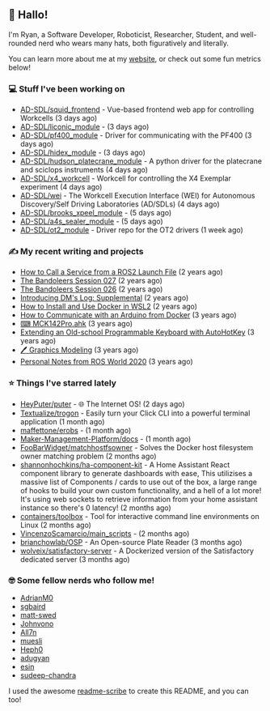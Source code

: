 ## 👋 Hallo!

I'm Ryan, a Software Developer, Roboticist, Researcher, Student, and well-rounded nerd who wears many hats, both figuratively and literally.

You can learn more about me at my [website](https://ryandlewis.dev), or check out some fun metrics below!

### 💻 Stuff I've been working on

- [AD-SDL/squid_frontend](https://github.com/AD-SDL/squid_frontend) - Vue-based frontend web app for controlling Workcells (3 days ago)
- [AD-SDL/liconic_module](https://github.com/AD-SDL/liconic_module) -  (3 days ago)
- [AD-SDL/pf400_module](https://github.com/AD-SDL/pf400_module) - Driver for communicating with the PF400  (3 days ago)
- [AD-SDL/hidex_module](https://github.com/AD-SDL/hidex_module) -  (3 days ago)
- [AD-SDL/hudson_platecrane_module](https://github.com/AD-SDL/hudson_platecrane_module) - A python driver for the platecrane and sciclops instruments (4 days ago)
- [AD-SDL/x4_workcell](https://github.com/AD-SDL/x4_workcell) - Workcell for controlling the X4 Exemplar experiment (4 days ago)
- [AD-SDL/wei](https://github.com/AD-SDL/wei) - The Workcell Execution Interface (WEI) for Autonomous Discovery/Self Driving Laboratories (AD/SDLs) (4 days ago)
- [AD-SDL/brooks_xpeel_module](https://github.com/AD-SDL/brooks_xpeel_module) -  (5 days ago)
- [AD-SDL/a4s_sealer_module](https://github.com/AD-SDL/a4s_sealer_module) -  (5 days ago)
- [AD-SDL/ot2_module](https://github.com/AD-SDL/ot2_module) - Driver repo for the OT2 drivers  (1 week ago)

### ✍ My recent writing and projects

- [How to Call a Service from a ROS2 Launch File](https://ryandlewis.dev/posts/callserviceinros2launch/) (2 years ago)
- [The Bandoleers Session 027](https://ryandlewis.dev/posts/ttrpg/thebandoleers027/) (2 years ago)
- [The Bandoleers Session 026](https://ryandlewis.dev/posts/ttrpg/thebandoleers026/) (2 years ago)
- [Introducing DM&#39;s Log: Supplemental](https://ryandlewis.dev/posts/ttrpg/introducingdmslog/) (2 years ago)
- [How to Install and Use Docker in WSL2](https://ryandlewis.dev/posts/howtowsldocker/) (2 years ago)
- [How to Communicate with an Arduino from Docker](https://ryandlewis.dev/posts/howtoarduinodocker/) (3 years ago)
- [⌨ MCK142Pro.ahk](https://ryandlewis.dev/projects/mck142pro/) (3 years ago)
- [Extending an Old-school Programmable Keyboard with AutoHotKey](https://ryandlewis.dev/posts/mck142pro/) (3 years ago)
- [🖊 Graphics Modeling](https://ryandlewis.dev/projects/graphics/) (3 years ago)
- [Personal Notes from ROS World 2020](https://ryandlewis.dev/posts/rosworld2020/) (3 years ago)

### ⭐ Things I've starred lately

- [HeyPuter/puter](https://github.com/HeyPuter/puter) - 🌐 The Internet OS! (2 days ago)
- [Textualize/trogon](https://github.com/Textualize/trogon) - Easily turn your Click CLI into a powerful terminal application (1 month ago)
- [maffettone/erobs](https://github.com/maffettone/erobs) -  (1 month ago)
- [Maker-Management-Platform/docs](https://github.com/Maker-Management-Platform/docs) -  (1 month ago)
- [FooBarWidget/matchhostfsowner](https://github.com/FooBarWidget/matchhostfsowner) - Solves the Docker host filesystem owner matching problem (2 months ago)
- [shannonhochkins/ha-component-kit](https://github.com/shannonhochkins/ha-component-kit) - A Home Assistant React component library to generate dashboards with ease, This utilizises a massive list of Components / cards to use out of the box, a large range of hooks to build your own custom functionality, and a hell of a lot more! It&#39;s using web sockets to retrieve information from your home assistant instance so there&#39;s 0 latency! (2 months ago)
- [containers/toolbox](https://github.com/containers/toolbox) - Tool for interactive command line environments on Linux (2 months ago)
- [VincenzoScamarcio/main_scripts](https://github.com/VincenzoScamarcio/main_scripts) -  (2 months ago)
- [brianchowlab/OSP](https://github.com/brianchowlab/OSP) - An Open-source Plate Reader  (3 months ago)
- [wolveix/satisfactory-server](https://github.com/wolveix/satisfactory-server) - A Dockerized version of the Satisfactory dedicated server (3 months ago)

### 🤓 Some fellow nerds who follow me!

- [AdrianM0](https://github.com/AdrianM0)
- [sgbaird](https://github.com/sgbaird)
- [matt-swed](https://github.com/matt-swed)
- [Johnvono](https://github.com/Johnvono)
- [All7n](https://github.com/All7n)
- [muesli](https://github.com/muesli)
- [Heph0](https://github.com/Heph0)
- [adugyan](https://github.com/adugyan)
- [esin](https://github.com/esin)
- [sudeep-chandra](https://github.com/sudeep-chandra)

I used the awesome [readme-scribe](https://github.com/muesli/readme-scribe) to create this README, and you can too!
